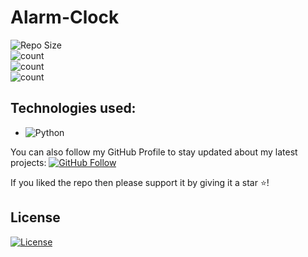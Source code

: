 # Alarm-Clock

![Repo Size](https://img.shields.io/github/repo-size/ShravyaRNadig/Alarm-Clock) <br>
![count](https://img.shields.io/github/languages/count/ShravyaRNadig/Alarm-Clock) <br>
![count](https://img.shields.io/github/forks/ShravyaRNadig/Alarm-Clock?style=social) <br>
![count](https://img.shields.io/github/watchers/ShravyaRNadig/Alarm-Clock?style=social) <br>


## Technologies used: 
- ![Python](https://img.shields.io/badge/Language-Python-blue) 

You can also follow my GitHub Profile to stay updated about my latest projects: [![GitHub Follow](https://img.shields.io/badge/Connect-ShravyaRNadig-blue.svg?logo=Github&longCache=true&style=social&label=Follow)](https://github.com/ShravyaRNadig)

If you liked the repo then please support it by giving it a star ⭐!

## License
[![License](https://img.shields.io/badge/License-Apache%202.0-red.svg)](https://opensource.org/licenses/Apache)
